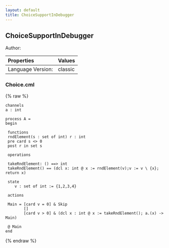 ```yaml
---
layout: default
title: ChoiceSupportInDebugger
---
```


## ChoiceSupportInDebugger
Author: 




| Properties | Values          |
| :------------ | :---------- |
|Language Version:| classic|


### Choice.cml

{% raw %}
~~~
channels 
a : int

process A = 
begin

 functions
 rndElement(s : set of int) r : int
 pre card s <> 0
 post r in set s
 
 operations
 
 takeRndElement: () ==> int
 takeRndElement() == (dcl x: int @ x := rndElement(v);v := v \ {x}; return x)
 	
 state
	v : set of int := {1,2,3,4}
	
 actions

 Main = [card v = 0] & Skip
 		[]
 		[card v > 0] & (dcl x : int @ x := takeRndElement(); a.(x) -> Main)		
	
 @ Main
end

~~~
{% endraw %}

